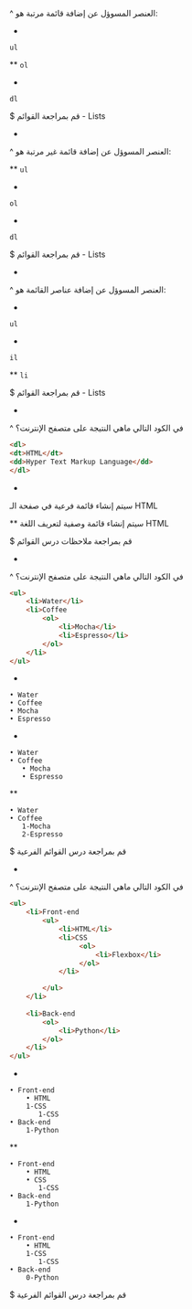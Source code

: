^ العنصر المسوؤل عن إضافة قائمة مرتبة هو:

*
`ul`

**
`ol`

*
`dl`

$ قم بمراجعة القوائم - Lists

-

^ العنصر المسوؤل عن إضافة قائمة غير مرتبة هو:

**
`ul`

*
`ol`

*
`dl`

$ قم بمراجعة القوائم - Lists

-

^ العنصر المسوؤل عن إضافة عناصر القائمة هو:

*
`ul`

*
`il`

**
`li`

$ قم بمراجعة القوائم - Lists

-

^ في الكود التالي ماهي النتيجة على متصفح الإنترنت؟

```html
<dl>
<dt>HTML</dt>
<dd>Hyper Text Markup Language</dd>
</dl>
```


*
سيتم إنشاء قائمة فرعية في صفحة الـ HTML

**
سيتم إنشاء قائمة وصفية لتعريف اللغة HTML

$ قم بمراجعة ملاحظات درس القوائم

-

^ في الكود التالي ماهي النتيجة على متصفح الإنترنت؟

```html
<ul>
    <li>Water</li>
    <li>Coffee
        <ol>
            <li>Mocha</li>
            <li>Espresso</li>
        </ol>
    </li>
</ul>
```


*
```
• Water
• Coffee
• Mocha
• Espresso
```

*
```
• Water
• Coffee
   • Mocha
   • Espresso
```

**
```
• Water
• Coffee
   1-Mocha
   2-Espresso
```

$ قم بمراجعة درس القوائم الفرعية


-

^ في الكود التالي ماهي النتيجة على متصفح الإنترنت؟

```html
<ul>
    <li>Front-end
        <ul>
            <li>HTML</li>
            <li>CSS
                 <ol>
                     <li>Flexbox</li>
                 </ol>
            </li>

        </ul>
    </li>
    
    <li>Back-end
        <ol>
            <li>Python</li>
        </ol>
    </li>
</ul>
```


*
```
• Front-end
    • HTML
    1-CSS
       1-CSS
• Back-end
    1-Python
```

**
```
• Front-end
    • HTML
    • CSS
       1-CSS
• Back-end
    1-Python
```

*
```
• Front-end
    • HTML
    1-CSS
       1-CSS
• Back-end
    0-Python
```



$ قم بمراجعة درس القوائم الفرعية

